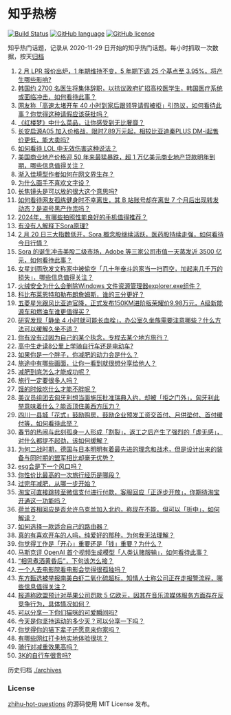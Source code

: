 # 知乎热榜
[![Build Status](https://github.com/ToWeLong/zhihu-hot-questions/workflows/CI/badge.svg)](https://github.com/ToWeLong/zhihu-hot-questions/actions)
[![GitHub language](https://img.shields.io/badge/language-golang-orange.svg)](https://golang.org/)
[![GitHub license](https://img.shields.io/github/license/ToWeLong/zhihu-hot-questions)](https://github.com/ToWeLong/zhihu-hot-questions/blob/main/LICENSE)

知乎热门话题，记录从 2020-11-29 日开始的知乎热门话题。每小时抓取一次数据，按天[归档](./archives)

<!-- BEGIN -->

1. [2 月 LPR 报价出炉，1 年期维持不变，5 年期下调 25 个基点至 3.95%，将产生哪些影响?](https://www.zhihu.com/question/645001690)
1. [韩国约 2700 名医生将集体辞职，以抗议政府扩招高校医学生，韩国医疗系统或面临冲击，如何看待此事？](https://www.zhihu.com/question/644894524)
1. [网友称「高速太堵开车 40 小时到家后跟领导请假被拒」引热议，如何看待此事？你觉得这种请假应该获批吗？](https://www.zhihu.com/question/644870189)
1. [《红楼梦》中什么菜品，让你感受到无比奢靡？](https://www.zhihu.com/question/642200947)
1. [长安启源A05 加入价格战，限时7.89万元起，相较比亚迪秦PLUS DM-i起售价更低，能大卖吗?](https://www.zhihu.com/question/644954983)
1. [如何看待 LOL 中无效伤害这种说法？](https://www.zhihu.com/question/438457344)
1. [美国商业地产价格迎 50 年来最猛暴跌，超 1 万亿美元商业地产贷款明年到期，哪些信息值得关注？](https://www.zhihu.com/question/644972969)
1. [渐入佳境型作者如何在网文界生存？](https://www.zhihu.com/question/644813480)
1. [为什么画手不喜欢文字设？](https://www.zhihu.com/question/606813279)
1. [长焦镜头是可以放的很大这个意思吗?](https://www.zhihu.com/question/636886381)
1. [如何看待网友孤练健身时不幸离世，其 B 站账号却在离世 7 个月后出现转发动态？是盗号黑产作祟吗？](https://www.zhihu.com/question/644584736)
1. [2024年，有哪些拍照性能良好的手机值得推荐？](https://www.zhihu.com/question/637482412)
1. [有没有人解释下Sora原理?](https://www.zhihu.com/question/644790078)
1. [2 月 20 日三大指数低开，Sora 概念股继续活跃，医药股持续走强，如何看待今日行情？](https://www.zhihu.com/question/644998502)
1. [Sora 的诞生冲击美股二级市场，Adobe 等三家公司市值一天蒸发近 3500 亿元，如何看待此事？](https://www.zhihu.com/question/644913353)
1. [女星刘雨欣发文称家中被偷空「几十年奋斗的家当一扫而空，加起来几千万的损失」，哪些信息值得关注？](https://www.zhihu.com/question/644920608)
1. [火绒安全为什么会删除Windows 文件资源管理器explorer.exe组件？](https://www.zhihu.com/question/642107690)
1. [科比布莱恩特和勒布朗詹姆斯，谁的三分更好？](https://www.zhihu.com/question/644932808)
1. [五菱星光跟风比亚迪官降，正式发布150KM进阶版荣耀价9.98万元，A级新能源车和燃油车谁更值得买？](https://www.zhihu.com/question/644913493)
1. [研究发现「静坐 4 小时就可能长血栓」，办公室久坐族需要注意哪些？什么方法可以缓解久坐不适？](https://www.zhihu.com/question/644897330)
1. [你有没有过因为自己的某个执念，专程去某个地方旅行？](https://www.zhihu.com/question/642212904)
1. [高中生走读8公里上学骑自行车还是电动车?](https://www.zhihu.com/question/644639260)
1. [如果你是一个胖子，你减肥的动力会是什么？](https://www.zhihu.com/question/644042197)
1. [旅途中有哪些画面，让你一看到就很想分享给他人？](https://www.zhihu.com/question/639184921)
1. [减肥到底怎么才能成功呢？](https://www.zhihu.com/question/642967226)
1. [旅行一定要很多人吗？](https://www.zhihu.com/question/642931314)
1. [饿的时候吃什么才能不胖呢？](https://www.zhihu.com/question/644256353)
1. [美议员组团去匈牙利想当面施压批准瑞典入约，却被「拒之门外」，匈牙利此举意味着什么？能否顶住美西方压力？](https://www.zhihu.com/question/644921646)
1. [四川一县城「花式」鼓励购房，鼓励企业预发工资交首付、月供垫付、首付缓付等，如何看待此举？](https://www.zhihu.com/question/644914622)
1. [春节的热闹与此刻孤身一人形成「割裂」，返工之后产生了强烈的「虚无感」，对什么都提不起劲，该如何缓解？](https://www.zhihu.com/question/644731603)
1. [为何二战时期，德国与日本明明有着最先进的理念和战术，但是设计出来的装备与同时期的盟军相比却毫无优势？](https://www.zhihu.com/question/644819384)
1. [esg会是下一个风口吗？](https://www.zhihu.com/question/581976573)
1. [你性价比最高的一次旅行经历是哪段？](https://www.zhihu.com/question/642212952)
1. [过完年减肥，从哪一步开始？](https://www.zhihu.com/question/644787153)
1. [淘宝可直接跳转至微信支付进行付款，客服回应「正逐步开放」，你期待淘宝开通这一功能吗？](https://www.zhihu.com/question/645074238)
1. [荷兰首相回应是否允许乌克兰加入北约，称现在不能，但可以「折中」，如何解读？](https://www.zhihu.com/question/644863103)
1. [如何选择一款适合自己的路由器？](https://www.zhihu.com/question/642171333)
1. [真的有喜欢开车的人吗，纯爱好的那种，为何我无法理解？](https://www.zhihu.com/question/641950309)
1. [你觉得工作是「开心」重要还是「钱」重要？为什么？](https://www.zhihu.com/question/644911189)
1. [马斯克评 OpenAI 首个视频生成模型「人类认赌服输」，如何看待此事？](https://www.zhihu.com/question/644557239)
1. [“相思煮酒黄昏后”，下句该怎么接？](https://www.zhihu.com/question/645000497)
1. [一个人去电影院看电影会觉得很孤独吗？](https://www.zhihu.com/question/641825716)
1. [东方甄选被举报南美白虾二氧化硫超标，知情人士称公司正在走报警流程，哪些信息值得关注？](https://www.zhihu.com/question/644999424)
1. [报道称欧盟预计对苹果公司罚款 5 亿欧元，因其在音乐流媒体服务方面存在反竞争行为，具体情况如何？](https://www.zhihu.com/question/645008108)
1. [可以分享一下你们猫咪的可爱瞬间吗?](https://www.zhihu.com/question/375430831)
1. [今天是你坚持运动的多少天？可以分享一下吗？](https://www.zhihu.com/question/643044252)
1. [你觉得你的猫下辈子还愿意来你家吗？](https://www.zhihu.com/question/644309831)
1. [有哪些网红打卡地实地体验很坑？](https://www.zhihu.com/question/642213058)
1. [骑行对减重效果高吗？](https://www.zhihu.com/question/644141402)
1. [3K的自行车很贵吗?](https://www.zhihu.com/question/644431897)

<!-- END -->

历史归档 [./archives](./archives)


### License
[zhihu-hot-questions](https://github.com/towelong/zhihu-hot-questions) 的源码使用 MIT License 发布。